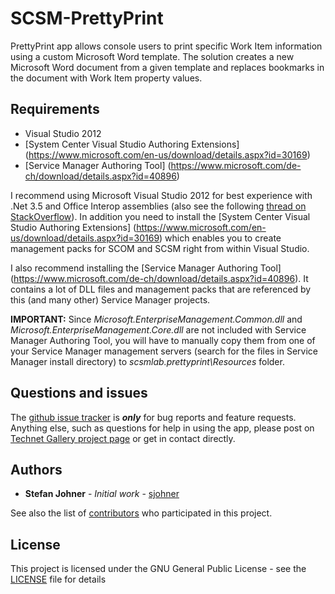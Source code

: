 # SCSM-PrettyPrint
PrettyPrint app allows console users to print specific Work Item information using a custom Microsoft Word template. The solution creates a new Microsoft Word document from a given template and replaces bookmarks in the document with Work Item property values.

## Requirements
* Visual Studio 2012
* [System Center Visual Studio Authoring Extensions] (https://www.microsoft.com/en-us/download/details.aspx?id=30169)
* [Service Manager Authoring Tool] (https://www.microsoft.com/de-ch/download/details.aspx?id=40896)

I recommend using Microsoft Visual Studio 2012 for best experience with .Net 3.5 and Office Interop assemblies (also see the following [thread on StackOverflow](http://stackoverflow.com/questions/32394541/visual-studio-2015-create-vsto-project-for-office-2010-and-above-that-targets)). In addition you need to install the [System Center Visual Studio Authoring Extensions] (https://www.microsoft.com/en-us/download/details.aspx?id=30169) which enables you to create management packs for SCOM and SCSM right from within Visual Studio.

I also recommend installing the [Service Manager Authoring Tool] (https://www.microsoft.com/de-ch/download/details.aspx?id=40896). It contains a lot of DLL files and management packs that are referenced by this (and many other) Service Manager projects.

**IMPORTANT:** Since *Microsoft.EnterpriseManagement.Common.dll* and *Microsoft.EnterpriseManagement.Core.dll* are not included with Service Manager Authoring Tool, you will have to manually copy them from one of your Service Manager management servers (search for the files in Service Manager install directory) to *scsmlab.prettyprint\Resources* folder.

## Questions and issues

The [github issue tracker](https://github.com/sjohner/SCSM-PrettyPrint/issues) is **_only_** for bug reports and feature requests. Anything else, such as questions for help in using the app, please post on  [Technet Gallery project page](https://gallery.technet.microsoft.com/Service-Manager-PrettyPrint-0e1808b1) or get in contact directly.

## Authors
* **Stefan Johner** - *Initial work* - [sjohner](https://github.com/sjohner)

See also the list of [contributors](https://github.com/sjohner/SCSM-PrettyPrint/contributors) who participated in this project.

## License
This project is licensed under the GNU General Public License - see the [LICENSE](LICENSE) file for details
